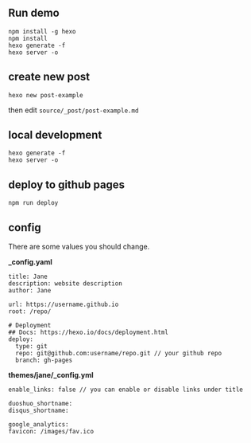 
## Run demo

```
npm install -g hexo
npm install
hexo generate -f
hexo server -o
```

## create new post

```
hexo new post-example
```

then edit `source/_post/post-example.md`

## local development

```
hexo generate -f
hexo server -o
```

## deploy to github pages

```
npm run deploy
```

## config

There are some values you should change.

**_config.yaml**

```
title: Jane
description: website description
author: Jane

url: https://username.github.io
root: /repo/

# Deployment
## Docs: https://hexo.io/docs/deployment.html
deploy:
  type: git
  repo: git@github.com:username/repo.git // your github repo
  branch: gh-pages

```

**themes/jane/_config.yml**

```
enable_links: false // you can enable or disable links under title

duoshuo_shortname:
disqus_shortname:

google_analytics:
favicon: /images/fav.ico

```